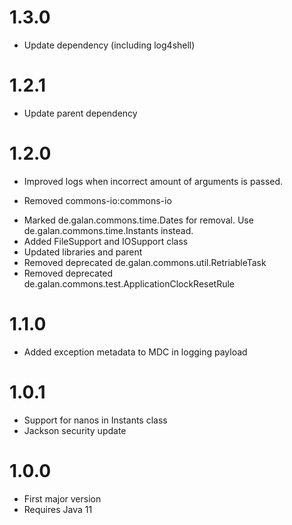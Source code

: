 # 1.3.0
* Update dependency (including log4shell)

# 1.2.1
* Update parent dependency

# 1.2.0
* Improved logs when incorrect amount of arguments is passed.
+ Removed commons-io:commons-io
* Marked de.galan.commons.time.Dates for removal. Use de.galan.commons.time.Instants instead.
* Added FileSupport and IOSupport class
* Updated libraries and parent
* Removed deprecated de.galan.commons.util.RetriableTask
* Removed deprecated de.galan.commons.test.ApplicationClockResetRule

# 1.1.0
* Added exception metadata to MDC in logging payload

# 1.0.1
* Support for nanos in Instants class
* Jackson security update

# 1.0.0
* First major version
* Requires Java 11
